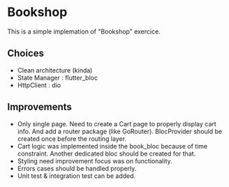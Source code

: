 # Bookshop

This is a simple implemation of "Bookshop" exercice.

## Choices

- Clean architecture (kinda)
- State Manager : flutter_bloc
- HttpClient : dio

## Improvements

- Only single page. Need to create a Cart page to properly display cart info. And add a router package (like GoRouter). BlocProvider should be created once before the routing layer.
- Cart logic was implemented inside the book_bloc because of time constraint. Another dedicated bloc should be created for that.
- Styling need improvement focus was on functionality.
- Errors cases should be handled properly.
- Unit test & integration test can be added.
